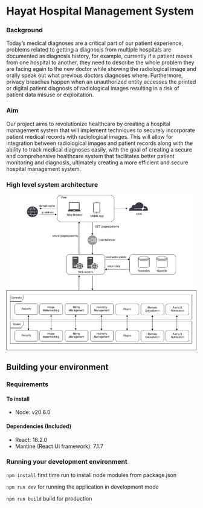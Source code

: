 # Hayat Hospital Management System

### Background

Today’s medical diagnoses are a critical part of our patient experience, problems related to getting a
diagnosis from multiple hospitals are documented as diagnosis history, for example, currently if a patient
moves from one hospital to another, they need to describe the whole problem they are facing again to the
new doctor while showing the radiological image and orally speak out what previous doctors diagnoses
where. Furthermore, privacy breaches happen when an unauthorized entity accesses the printed or digital
patient diagnosis of radiological images resulting in a risk of patient data misuse or exploitation.

### Aim

Our project aims to revolutionize healthcare by creating a hospital management system that will implement
techniques to securely incorporate patient medical records with radiological images. This will allow for
integration between radiological images and patient records along with the ability to track medical
diagnoses easily, with the goal of creating a secure and comprehensive healthcare system that facilitates
better patient monitoring and diagnosis, ultimately creating a more efficient and secure hospital
management system.

### High level system architecture

![img.png](./public/images/img.jpg)

## Building your environment

### Requirements

#### To install

- Node: v20.8.0

#### Dependencies (Included)

- React: 18.2.0
- Mantine (React UI framework): 7.1.7

### Running your development environment

`npm install` first time run to install node modules from package.json

`npm run dev` for running the application in development mode

`npm run build` build for production
